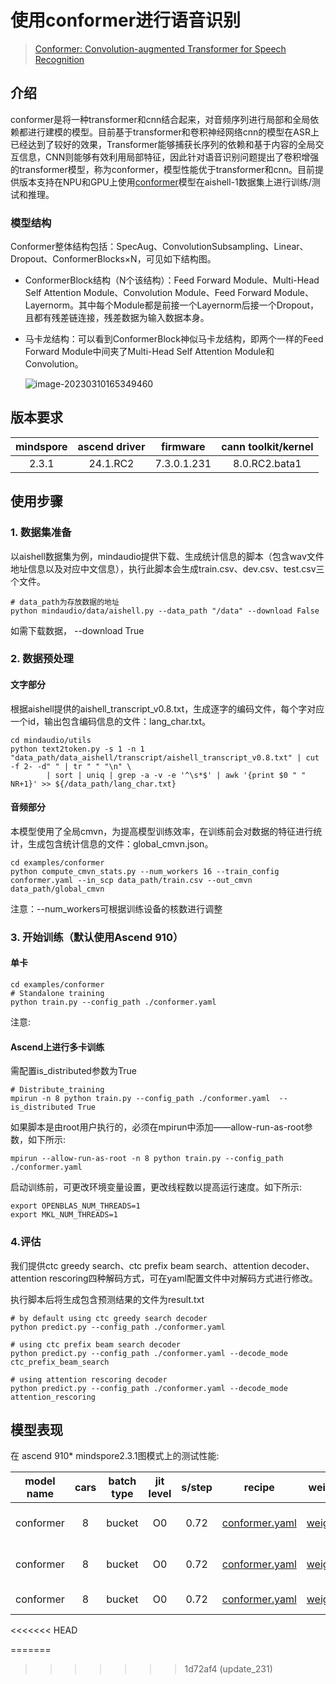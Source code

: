 # 使用conformer进行语音识别

> [Conformer: Convolution-augmented Transformer for Speech Recognition](https://arxiv.org/abs/2005.08100)

## 介绍

conformer是将一种transformer和cnn结合起来，对音频序列进行局部和全局依赖都进行建模的模型。目前基于transformer和卷积神经网络cnn的模型在ASR上已经达到了较好的效果，Transformer能够捕获长序列的依赖和基于内容的全局交互信息，CNN则能够有效利用局部特征，因此针对语音识别问题提出了卷积增强的transformer模型，称为conformer，模型性能优于transformer和cnn。目前提供版本支持在NPU和GPU上使用[conformer](https://arxiv.org/pdf/2102.06657v1.pdf)模型在aishell-1数据集上进行训练/测试和推理。

### 模型结构

Conformer整体结构包括：SpecAug、ConvolutionSubsampling、Linear、Dropout、ConformerBlocks×N，可见如下结构图。

- ConformerBlock结构（N个该结构）：Feed Forward Module、Multi-Head Self Attention Module、Convolution Module、Feed Forward Module、Layernorm。其中每个Module都是前接一个Layernorm后接一个Dropout，且都有残差链连接，残差数据为输入数据本身。

- 马卡龙结构：可以看到ConformerBlock神似马卡龙结构，即两个一样的Feed Forward Module中间夹了Multi-Head Self Attention Module和Convolution。

  ![image-20230310165349460](https://raw.githubusercontent.com/mindspore-lab/mindaudio/main/tests/result/conformer.png)

## 版本要求
| mindspore     |   ascend driver        | firmware     |  cann toolkit/kernel    |
|:-------------:|:----------------------:|:------------:|:-----------------------:|
|     2.3.1     |   24.1.RC2             | 7.3.0.1.231  |  8.0.RC2.bata1          |


## 使用步骤

### 1. 数据集准备

以aishell数据集为例，mindaudio提供下载、生成统计信息的脚本（包含wav文件地址信息以及对应中文信息），执行此脚本会生成train.csv、dev.csv、test.csv三个文件。

```shell
# data_path为存放数据的地址
python mindaudio/data/aishell.py --data_path "/data" --download False
```

如需下载数据， --download True

### 2. 数据预处理

#### 文字部分

根据aishell提供的aishell_transcript_v0.8.txt，生成逐字的编码文件，每个字对应一个id，输出包含编码信息的文件：lang_char.txt。

```shell
cd mindaudio/utils
python text2token.py -s 1 -n 1 "data_path/data_aishell/transcript/aishell_transcript_v0.8.txt" | cut -f 2- -d" " | tr " " "\n" \
        | sort | uniq | grep -a -v -e '^\s*$' | awk '{print $0 " " NR+1}' >> ${/data_path/lang_char.txt}
```

#### 音频部分

本模型使用了全局cmvn，为提高模型训练效率，在训练前会对数据的特征进行统计，生成包含统计信息的文件：global_cmvn.json。

```shell
cd examples/conformer
python compute_cmvn_stats.py --num_workers 16 --train_config conformer.yaml --in_scp data_path/train.csv --out_cmvn data_path/global_cmvn
```

注意：--num_workers可根据训练设备的核数进行调整

### 3. 开始训练（默认使用Ascend 910）

#### 单卡
```shell
cd examples/conformer
# Standalone training
python train.py --config_path ./conformer.yaml
```

注意:

#### Ascend上进行多卡训练

需配置is_distributed参数为True

```shell
# Distribute_training
mpirun -n 8 python train.py --config_path ./conformer.yaml  --is_distributed True
```

如果脚本是由root用户执行的，必须在mpirun中添加——allow-run-as-root参数，如下所示:

```shell
mpirun --allow-run-as-root -n 8 python train.py --config_path ./conformer.yaml
```


启动训练前，可更改环境变量设置，更改线程数以提高运行速度。如下所示:

```shell
export OPENBLAS_NUM_THREADS=1
export MKL_NUM_THREADS=1
```



### 4.评估

我们提供ctc greedy search、ctc prefix beam search、attention decoder、attention rescoring四种解码方式，可在yaml配置文件中对解码方式进行修改。

执行脚本后将生成包含预测结果的文件为result.txt

```shell
# by default using ctc greedy search decoder
python predict.py --config_path ./conformer.yaml

# using ctc prefix beam search decoder
python predict.py --config_path ./conformer.yaml --decode_mode ctc_prefix_beam_search

# using attention rescoring decoder
python predict.py --config_path ./conformer.yaml --decode_mode attention_rescoring
```

## **模型表现**

在 ascend 910* mindspore2.3.1图模式上的测试性能:

| model name| cars | batch type | jit level | s/step | recipe | weight |     decoding mode     | cer  |
|:---------:|:----:|:----------:|:---------:|:------:|:------:|:------:|:---------------------:|:----:|
| conformer |   8  |  bucket    |     O0    |  0.72  |[conformer.yaml](https://github.com/mindspore-lab/mindaudio/blob/main/examples/conformer/conformer.yaml)  |[weights](https://download-mindspore.osinfra.cn/toolkits/mindaudio/conformer/conformer_avg_30-692d57b3-910v2.ckpt)     |ctc greedy search      | 5.62 |
| conformer |   8  |  bucket    |     O0    |  0.72  |[conformer.yaml](https://github.com/mindspore-lab/mindaudio/blob/main/examples/conformer/conformer.yaml)  |[weights](https://download-mindspore.osinfra.cn/toolkits/mindaudio/conformer/conformer_avg_30-692d57b3-910v2.ckpt)     |ctc prefix beam search | 5.62 |
| conformer |   8  |  bucket    |     O0    |  0.72  |[conformer.yaml](https://github.com/mindspore-lab/mindaudio/blob/main/examples/conformer/conformer.yaml)  |[weights](https://download-mindspore.osinfra.cn/toolkits/mindaudio/conformer/conformer_avg_30-692d57b3-910v2.ckpt)     |attention rescoring    | 5.12 |
<<<<<<< HEAD

=======
>>>>>>> 1d72af4 (update_231)
